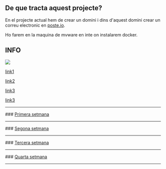 ## De que tracta aquest projecte?

En el projecte actual hem de crear un domini i dins d'aquest domini crear un correu electronic en <a href="https://poste.io/">poste.io</a>.

Ho farem en la maquina de mvware en inte on instalarem docker.

<h2> INFO </h2>
<img src="https://img.icons8.com/cute-clipart/64/000000/info.png"/>
<p><a href="https://hackmd.io/@joaniznardo/emailserver01">link1</a>
<p><a href=" https://phoenixnap.com/kb/how-to-install-docker-on-debian-10">link2</a> 
<p><a href="https://raw.githubusercontent.com/joaniznardo/2018smxm7/master/uf2/lab30/up.sh">link3</a>
<p><a href="https://www.digitalocean.com/community/tutorials/how-to-install-and-use-docker-compose-on-ubuntu-20-04-es">link3</a>

<div class="well">

<hr>### <a href="https://carlaasuncion.github.io/Primera-setmana/">Primera setmana</a>
<hr>### <a href="https://carlaasuncion.github.io/Segona-setmana/">Segona setmana</a> <hr>
### <a href="ponerlink">Tercera setmana</a> <hr>
### <a href="ponerlink">Quarta setmana</a> <hr>


